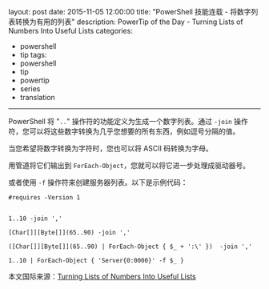 ﻿layout: post
date: 2015-11-05 12:00:00
title: "PowerShell 技能连载 - 将数字列表转换为有用的列表"
description: PowerTip of the Day - Turning Lists of Numbers Into Useful Lists
categories:
- powershell
- tip
tags:
- powershell
- tip
- powertip
- series
- translation
---
PowerShell 将 "`..`" 操作符的功能定义为生成一个数字列表。通过 `-join` 操作符，您可以将这些数字转换为几乎您想要的所有东西，例如逗号分隔的值。

当您希望将数字转换为字符时，您也可以将 ASCII 码转换为字母。

用管道将它们输出到 `ForEach-Object`，您就可以将它进一步处理成驱动器号。

或者使用 `-f` 操作符来创建服务器列表。以下是示例代码：

    #requires -Version 1
    
    
    1..10 -join ','
    
    [Char[]][Byte[]](65..90) -join ','
    
    ([Char[]][Byte[]](65..90) | ForEach-Object { $_ + ':\' })  -join ','
    
    1..10 | ForEach-Object { 'Server{0:0000}' -f $_ }

<!--more-->
本文国际来源：[Turning Lists of Numbers Into Useful Lists](http://powershell.com/cs/blogs/tips/archive/2015/11/05/turning-lists-of-numbers-into-useful-lists.aspx)
